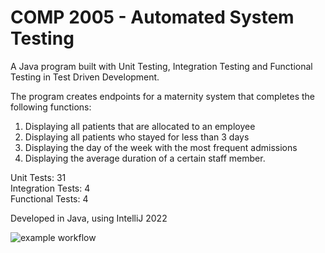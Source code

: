 # COMP 2005 - Automated System Testing
A Java program built with Unit Testing, Integration Testing and Functional Testing in Test Driven Development. 

The program creates endpoints for a maternity system that completes the following functions:
1.	Displaying all patients that are allocated to an employee
2.	Displaying all patients who stayed for less than 3 days
3.	Displaying the day of the week with the most frequent admissions
4.	Displaying the average duration of a certain staff member.

Unit Tests: 31 <br>
Integration Tests: 4 <br>
Functional Tests: 4 <br>

Developed in Java, using IntelliJ 2022

![example workflow](https://github.com/github/docs/actions/workflows/main.yml/badge.svg)
